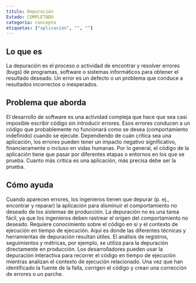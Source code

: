 ```yaml
---
título: Depuración
Estado: COMPLETADO
categoría: concepto
etiquetas: ["aplicación", "", ""]
---
```


## Lo que es

La depuración es el proceso o actividad de encontrar y resolver errores (bugs) de programas, software o sistemas informáticos para obtener el resultado deseado.
Un error es un defecto o un problema que conduce a resultados incorrectos o inesperados.

## Problema que aborda

El desarrollo de software es una actividad compleja que hace que sea casi imposible escribir código sin introducir errores.
Esos errores conducen a un código que probablemente no funcionará como se desea (comportamiento indefinido) cuando se ejecute.
Dependiendo de cuán crítica sea una aplicación, los errores pueden tener un impacto negativo significativo, financieramente o incluso en vidas humanas.
Por lo general, el código de la aplicación tiene que pasar por diferentes etapas o entornos en los que se prueba.
Cuanto más crítica es una aplicación, más precisa debe ser la prueba.

## Cómo ayuda

Cuando aparecen errores, los ingenieros tienen que depurar (p. ej., encontrar y reparar) la aplicación para disminuir el comportamiento no deseado de los sistemas de producción.
La depuración no es una tarea fácil, ya que los ingenieros deben rastrear el origen del comportamiento no deseado.
Requiere conocimiento sobre el código en sí y el contexto de ejecución en tiempo de ejecución.
Aquí es donde las diferentes técnicas y herramientas de depuración resultan útiles.
El análisis de registros, seguimientos y métricas, por ejemplo, se utiliza para la depuración directamente en producción.
Los desarrolladores pueden usar la depuración interactiva para recorrer el código en tiempo de ejecución mientras analizan el contexto de ejecución relacionado.
Una vez que han identificado la fuente de la falla, corrigen el código y crean una corrección de errores o un parche.
